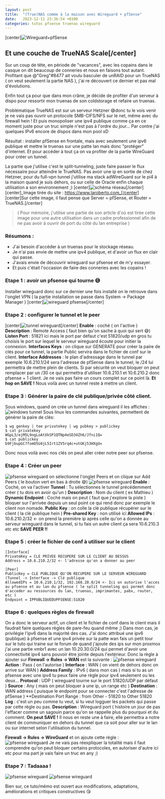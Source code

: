 ```yaml
---
layout: post
title:  "(True)NAS comme à la maison avec Wireguard + pfSense"
date:   2023-12-11 23:36:54 +0100
categories: tutos pfsense truenas wireguard
---
```

[center]![Wireguard+pfSense ](/assets/images/1701962718-221022-image.png)
 ## Et une couche de TrueNAS Scale[/center]

Sur un coup de tête, en période de "vacances", avec les copains dans le casque on dit beaucoup de conneries et nous en faisons tout autant. 
Profitant que @"Greg"#8477 ait voulu basculer de unRAID pour un TrueNAS ( on veut seulement la partie NAS ), j'ai re découvert ce dernier et pas mal d'évolutions.

Enfin tout ça pour que dans mon crâne, je décide de profiter d'un serveur à dispo pour ressortir mon truenas de son coldstorage et refaire un truenas.

Problématique TrueNAS est sur un serveur Hetzner 😅donc tu le vois venir je ne vais pas ouvrir un protocole SMB-CIFS/NFS sur le net, même avec du firewall hein ! 
Et puis monopoliser une ipv4 publique comme ça en ce moment juste pour un truc simple n'est pas à l'ordre du jour... Par contre j'ai quelques IPv6 encore de dispos dans mon pool xD

Résultat : installer pfSense en frontale, mais avec seulement une ipv6 publique et mettre le truenas sur une patte lan mais donc "protéger" d'internet. Et pour accéder à tout ça on va profiter de la partie WireGuard pour créer un tunnel.

La partie que j'utilise c'est le split-tunneling, juste faire passer le flux nécessaire pour atteindre le TrueNAS. Pas avoir une ip en sortie de chez Hetzner, pour du full-vpn tunnel j'utilise ma stack adWireGuard sur le pi4 à la maison quand je suis dehors, ou sur celle de Oracle enfin chaque utilisation a son environnement ;)
[center]![schéma réseau](/assets/images/1701962738-455275-image.png)[/center]
[center]_Image tirée du site : https://www.laroberto.com_[/center]
[center]Sur cette image, il faut pense que Server = pfSense, et Router = TrueNAS.[/center]
> ( Pour mémoire, j'utilise une partie de son article d'où est tirée cette image pour une autre utilisation dans un cadre professionnel afin de ne pas avoir à ouvrir de port du côté du lan entreprise )

### Résumons : 
- J'ai besoin d'accéder à un truenas pour le stockage réseau. 
- Je n'ai pas envie de mettre une ipv4 publique, et d'avoir un flux en clair qui passe.
- J'avais envie de découvrir wireguard sur pfsense et de m'y essayer.
- Et puis c'était l'occasion de faire des conneries avec les copains !

### Etape 1 : avoir un pfsense qui tourne 😅
Installer wireguard donc sur ce dernier une fois installé on le retrouve dans l'onglet VPN ( la partie installation se passe dans System -> Package Manager )
[center]![wireguard pfsense](/assets/images/1701962767-974820-image.png)[/center]

### Etape 2 : configurer le tunnel et le peer
[center]![tunnel wireguard](/assets/images/1701962775-261594-image.png)[/center]
**Enable** : coché ( on l'active )
**Description** : Remote Access ( faut bien qu'on sache à quoi qui sert 😅)
**Listen Port** : 51821 ici mais le port par défaut c'est 51820/udp en gros tu choisis le port sur lequel le serveur wireguard écoute pour initier la connexion.
**Interfaces Keys** : on clique sur GENERATE pour créer la paire de clés pour ce tunnel, la partie Public servira dans le fichier de conf sur le client.
**Interface Addresses** : le plan d'adressage dans le tunnel par exemple 10.6.210.1/24 sera l'adresse de pfSense dans le tunnel, le /24 lui permettra de mettre plein de clients. Si par sécurité on veut bloquer on peut remplacer par un /30 ce qui permettra d'utiliser 10.6.210.1 et 10.6.210.2 donc pfsense + 1 client.
Je ne vais pas faire un cours complet sur ce point là.
**Et hop on SAVE !**
Nous voilà avec un tunnel reste à mettre un client.

### Etape 3 : Générer la paire de clé publique/privée côté client.
Sous windows, quand on crée un tunnel dans wireguard il les affiches : 
![windows tunnel ](/assets/images/1701962791-339903-image.png)
Sous linux les commandes suivantes, permettent de générer la paire de clés:
```
$ wg genkey | tee privatekey | wg pubkey > publickey
$ cat privatekey
WGpL3/ejM5L9ngLoAtXkSP1QTNp4eSD34Zh6/Jfni1Q=
$ cat publickey
b9FjbupGC7fomO5U4jL5Irt1ZV5rq4c+utGKj53HXgU=
```
Donc nous voilà avec nos clés on peut aller créer notre peer sur pfsense.

### Etape 4 : Créer un peer
![pfsense wireguard](/assets/images/1701962819-965576-image.png)
on sélectionne l'onglet Peers et on clique sur Add Peers ( le bouton vert en bas à droite 😅)
![pfsense wireguard](/assets/images/1701962829-197022-image.png)
**Enable** : Coché, on va l'activer
**Tunnel** : Tu sélectionnes le tunnel précédemment créer ( tu dois en avoir qu'un )
**Description** : Nom du client ( ex Mathieu )
**Dynamic Endpoint** : Coché mais on peut ( faut que j'explore la piste ) bloquer sur l'arrivée depuis un seul point ce qui rend donc par exemple le client non nomade.
**Public Key** : on colle la clé publique récupérer sur le client ( la clé publique hein )
**Pre-shared Key** : non utilisé ici
**Allowed IPs** : 10.6.210.2/32 <- on prend la première ip après celle qu'on a donnée au serveur wireguard dans le tunnel, si tu fais un autre client ça sera 10.6.210.3 etc etc
**SAVE PEER !!**

### Etape 5 : créer le fichier de conf à utiliser sur le client
```
[Interface]
PrivateKey = CLE PRIVEE RECUPERE SUR LE CLIENT AU DESSUS
Address = 10.6.210.2/32 <- l'adresse qu'on a donner au peer

[Peer]
PublicKey = CLE PUBLIQUE QU'ON RECUPERE SUR LE SERVEUR WIREGUARD (Tunnel -> Interface -> Clé publique
AllowedIPs = 10.6.210.1/32, 192.168.20.0/24 <- Ici on autorise l'acces au pfsense et au lan du pfsense ( le split tunneling qui permet donc d'acceder au ressources du lan, truenas, imprimantes, pabx, router, etc )
Endpoint = IPPUBLIQUEDUPFSENSE:51820
```

### Etape 6 : quelques règles de firewall
On a donc le serveur actif, un client et le fichier de conf dans le client mais il faudrait faire quelques règles de pare-feu quand même ;)
Dans mon cas, je privilégie l'ipv6 dans la majorité des cas. 
J'ai donc attribué une ipv6 (publique) à pfsense et une ipv4 privée sur la patte wan fais un petit tour sur le tuto qui traine sur le forum de quand j'ajoute des ips sur mon proxmox j'ai une partie vmbr1 avec un lan 10.20.30.0/24 qui permet d'avoir une connectivité ipv4 sans pouvoir être jointe depuis l'extérieur.
Donc la règle à ajouter sur **Firewall -> Rules -> WAN** est la suivante :
![pfsense wireguard](/assets/images/1701962874-916830-image.png)
**Action** : Pass ( on l'autorise )
**Interface** : WAN ( on vient de dehors donc on arrive sur WAN )
**Address Family** : IPv6 ( dans mon cas ) mais si tu as un pfsense avec une ipv4 tu peux faire une règle pour ipv4 seulement ou les deux...
**Protocol** : UDP ( wireguard tourne sur le port 51820/UDP par défaut )
**Source** : Any ( mais on peut bloquer à une ip, un range etc )
**Destination** : WAN address ( puisque le endpoint pour se connecter c'est l'adresse de pfSense )
**Destination Port Range : from Other - 51820 to Other 51820
**Log** : c'est un peu comme tu veut, si tu veut logguer les packets qui passe par cette règle ou pas. 
**Description** : Wireguard port ( histoire un jour de pas l'effacer comme un sagouin parce qu'on se rappelle plus du pourquoi et du comment.
**On peut SAVE !**
Il nous en reste une à faire, elle permettra a notre client de communiquer en dehors du tunnel que ca soit pour aller sur le lan ou sur internet selon l'utilisation du tunnel.

**Firewall -> Rules -> WireGuard** et on ajoute cette règle :
![pfsense wireguard](/assets/images/1701962884-557739-image.png)
Je ne vais pas réexpliquer la totalité mais il faut comprendre qu'on peut bloquer certains protocoles, en autoriser d'autre ici etc pour ma part je vais faire un truc en any ;)

### Etape 7 : Tadaaaa !
![pfsense wireguard](/assets/images/1701962892-87304-image.png)
![pfsense wireguard](/assets/images/1701962895-852594-image.png)

Bien sur, ce tuto/mémo est ouvert aux modifications, adaptations, améliorations et critiques constructives 😘
